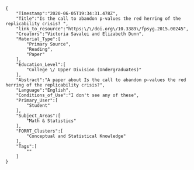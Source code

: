 
    {
        "Timestamp":"2020-06-05T19:34:31.478Z",
        "Title":"Is the call to abandon p-values the red herring of the replicability crisis? ",
        "link_to_resource":"https:\/\/doi.org\/10.3389\/fpsyg.2015.00245",
        "Creators":"Victoria Savalei and Elizabeth Dunn",
        "Material_Type":[
            "Primary Source",
            "Reading",
            "Paper"
        ],
        "Education_Level":[
            "College \/ Upper Division (Undergraduates)"
        ],
        "Abstract":"A paper about Is the call to abandon p-values the red herring of the replicability crisis?",
        "Language":"English",
        "Conditions_of_Use":"I don't see any of these",
        "Primary_User":[
            "Student"
        ],
        "Subject_Areas":[
            "Math & Statistics"
        ],
        "FORRT_Clusters":[
            "Conceptual and Statistical Knowledge"
        ],
        "Tags":[
            ""
        ]
    }
